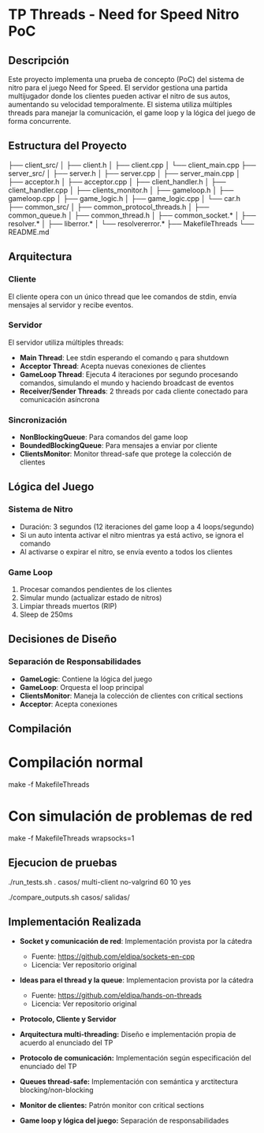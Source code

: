 # TP Threads - Need for Speed Nitro PoC

## Descripción
Este proyecto implementa una prueba de concepto (PoC) del sistema de nitro para el juego Need for Speed. El servidor gestiona una partida multijugador donde los clientes pueden activar el nitro de sus autos, aumentando su velocidad temporalmente. El sistema utiliza múltiples threads para manejar la comunicación, el game loop y la lógica del juego de forma concurrente.

## Estructura del Proyecto

├── client_src/
│   ├── client.h
│   ├── client.cpp
│   └── client_main.cpp
├── server_src/
│   ├── server.h
│   ├── server.cpp
│   ├── server_main.cpp
│   ├── acceptor.h
│   ├── acceptor.cpp
│   ├── client_handler.h
│   ├── client_handler.cpp
│   ├── clients_monitor.h
│   ├── gameloop.h
│   ├── gameloop.cpp
│   ├── game_logic.h
│   ├── game_logic.cpp
│   └── car.h
├── common_src/
│   ├── common_protocol_threads.h
│   ├── common_queue.h
│   ├── common_thread.h
│   ├── common_socket.*
│   ├── resolver.*
│   ├── liberror.*
│   └── resolvererror.*
├── MakefileThreads
└── README.md

## Arquitectura

### Cliente
El cliente opera con un único thread que lee comandos de stdin, envía mensajes al servidor y recibe eventos.

### Servidor
El servidor utiliza múltiples threads:
- **Main Thread**: Lee stdin esperando el comando `q` para shutdown
- **Acceptor Thread**: Acepta nuevas conexiones de clientes
- **GameLoop Thread**: Ejecuta 4 iteraciones por segundo procesando comandos, simulando el mundo y haciendo broadcast de eventos
- **Receiver/Sender Threads**: 2 threads por cada cliente conectado para comunicación asíncrona

### Sincronización
- **NonBlockingQueue**: Para comandos del game loop
- **BoundedBlockingQueue**: Para mensajes a enviar por cliente
- **ClientsMonitor**: Monitor thread-safe que protege la colección de clientes

## Lógica del Juego

### Sistema de Nitro
- Duración: 3 segundos (12 iteraciones del game loop a 4 loops/segundo)
- Si un auto intenta activar el nitro mientras ya está activo, se ignora el comando
- Al activarse o expirar el nitro, se envía evento a todos los clientes

### Game Loop
1. Procesar comandos pendientes de los clientes
2. Simular mundo (actualizar estado de nitros)
3. Limpiar threads muertos (RIP)
4. Sleep de 250ms

## Decisiones de Diseño

### Separación de Responsabilidades
- **GameLogic**: Contiene la lógica del juego
- **GameLoop**: Orquesta el loop principal
- **ClientsMonitor**: Maneja la colección de clientes con critical sections
- **Acceptor**: Acepta conexiones

## Compilación

# Compilación normal
make -f MakefileThreads

# Con simulación de problemas de red
make -f MakefileThreads wrapsocks=1

## Ejecucion de pruebas

./run_tests.sh . casos/ multi-client no-valgrind 60 10 yes

./compare_outputs.sh casos/ salidas/

##  Implementación Realizada
- **Socket y comunicación de red**: Implementación provista por la cátedra
  - Fuente: https://github.com/eldipa/sockets-en-cpp
  - Licencia: Ver repositorio original
- **Ideas para el thread y la queue**: Implementacion provista por la cátedra
  - Fuente: https://github.com/eldipa/hands-on-threads
  - Licencia: Ver repositorio original

- **Protocolo, Cliente y Servidor**
- **Arquitectura multi-threading:** Diseño e implementación propia de acuerdo al enunciado del TP
- **Protocolo de comunicación:** Implementación según especificación del enunciado del TP
- **Queues thread-safe:** Implementación con semántica y arctitectura blocking/non-blocking
- **Monitor de clientes:** Patrón monitor con critical sections
- **Game loop y lógica del juego:** Separación de responsabilidades
